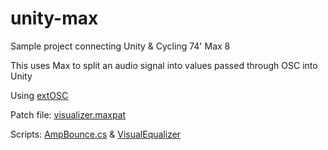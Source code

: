 # unity-max
Sample project connecting Unity &amp; Cycling 74' Max 8

This uses Max to split an audio signal into values passed through OSC into Unity

Using [extOSC](https://github.com/Iam1337/extOSC)

Patch file: [visualizer.maxpat](../master/Assets/-%20Max/visualizer.maxpat)

Scripts: [AmpBounce.cs](../master/Assets/-%20Scripts/AmpBounce.cs) & [VisualEqualizer](../master/Assets/-%20Scripts/VisualEqualizer.cs)
